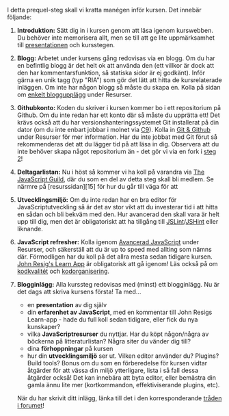 I detta prequel-steg skall vi kratta manégen inför kursen. Det innebär följande:


1.  **Introduktion:** Sätt dig in i kursen genom att läsa igenom kurswebben. Du behöver inte memorisera allt, men se till att ge lite uppmärksamhet till [presentationen][12] och kursstegen.
1.  **Blogg:** Arbetet under kursens gång redovisas via en blogg. Om du har en befintlig blogg är det helt ok att använda den (ett villkor är dock att den har kommentarsfunktion, så statiska sidor är ej godkänt). Inför gärna en unik tagg (typ "RIA") som gör det lätt att hitta de kursrelaterade inläggen. Om inte har någon blogg så måste du skapa en. Kolla på sidan om [enkelt bloggupplägg][1] under Resurser.
2.  **Githubkonto:** Koden du skriver i kursen kommer bo i ett repositorium på Github. Om du inte redan har ett konto där så måste du upprätta ett! Det krävs också att du har versionshanteringssystemet Git installerat på din dator (om du inte enbart jobbar i molnet via [C9][2]). Kolla in [Git &amp; Github][3] under Resurser för mer information. Har du inte jobbat med Git förut så rekommenderas det att du lägger tid på att läsa in dig. Observera att du inte behöver skapa något repositorium än - det gör vi via en fork i [steg 2][11]!
3.  **Deltagarlistan:** Nu i höst så kommer vi ha koll på varandra via [The JavaScript Guild][14], där du som en del av detta steg skall bli medlem. Se närmre på [resurssidan][15] för hur du går till väga för att 
4.  **Utvecklingsmiljö:** Om du inte redan har en bra editor för JavaScriptutveckling så är det av stor vikt att du investerar tid i att hitta en sådan och bli bekväm med den. Hur avancerad den skall vara är helt upp till dig, men det är obligatoriskt att ha tillgång till [JSLint][5]/[JSHint][6] eller liknande.
5.  **JavaScript refresher:** Kolla igenom [Avancerad JavaScript][7] under Resurser, och säkerställ att du är up to speed med allting som nämns där. Förmodligen har du koll på det allra mesta sedan tidigare kursen. [John Resig's Learn App][8]&nbsp;är obligatorisk att gå igenom! Läs också på om [kodkvalitét][9] och [kodorganisering][10].
6.  **Blogginlägg:** Alla kurssteg redovisas med (minst) ett blogginlägg. Nu är det dags att skriva kursens första! Ta med...
    *   en **presentation** av dig själv
    *   din **erfarenhet av JavaScript**, med en kommentar till John Resigs Learn-app - hade du full koll sedan tidigare, eller fick du nya kunskaper?
    *   vilka **JavaScriptresurser** du nyttjar. Har du köpt någon/några av böckerna på litteraturlistan? Några siter du vänder dig till?
    *   dina **förhoppningar** på kursen
    *   hur din **utvecklingsmiljö** ser ut. Vilken editor använder du? Plugins? Build tools? Bonus om du som en förberedelse för kursen vidtar åtgärder för att vässa din miljö ytterligare, lista i så fall dessa åtgärder också! Det kan innebära att byta editor, eller bemästra din gamla ännu lite mer (kortkommandon, effektiviserande plugins, etc).

    När du har skrivit ditt inlägg, länka till det i den korresponderande [tråden i forumet][13]!

 [1]: http://coursepress.lnu.se/kurs/ria-utveckling-med-javascript/enkelt-bloggupplagg/ "Enkelt bloggupplägg"
 [2]: http://coursepress.lnu.se/kurs/ria-utveckling-med-javascript/cloud9-editor/
 [3]: http://coursepress.lnu.se/kurs/ria-utveckling-med-javascript/git-github/ "Git &amp; Github"
 [4]: https://github.com/krawaller/riadeltagare2013/
 [5]: http://www.jslint.com
 [6]: http://www.jshint.com
 [7]: http://coursepress.lnu.se/kurs/ria-utveckling-med-javascript/asynchronous-javascript/ "Avancerad JavaScript"
 [8]: http://ejohn.org/apps/learn "Learn"
 [9]: https://coursepress.lnu.se/kurs/ria-utveckling-med-javascript/kodkvalitet/
 [10]: https://coursepress.lnu.se/kurs/ria-utveckling-med-javascript/kodorganisering/ 
 [11]: https://coursepress.lnu.se/kurs/ria-utveckling-med-javascript/steg-2-hello-world/
 [12]: https://coursepress.lnu.se/kurs/ria-utveckling-med-javascript/om/
 [13]: https://coursepress.lnu.se/grupper/ria-utveckling-med-javascript-vt13/forum/topic/steg-0-kratta-manegen/
 [14]: http://krawaller.github.io/riacastle/
 [12]: https://coursepress.lnu.se/kurs/ria-utveckling-med-javascript/guilden/
